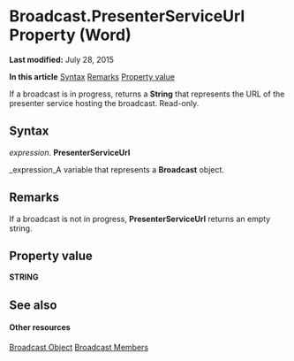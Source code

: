 
# Broadcast.PresenterServiceUrl Property (Word)

 **Last modified:** July 28, 2015

 **In this article**
 [Syntax](#sectionSection0)
 [Remarks](#sectionSection1)
 [Property value](#sectionSection2)


If a broadcast is in progress, returns a  **String** that represents the URL of the presenter service hosting the broadcast. Read-only.


## Syntax
<a name="sectionSection0"> </a>

 _expression_. **PresenterServiceUrl**

 _expression_A variable that represents a  **Broadcast** object.


## Remarks
<a name="sectionSection1"> </a>

If a broadcast is not in progress,  **PresenterServiceUrl** returns an empty string.


## Property value
<a name="sectionSection2"> </a>

 **STRING**


## See also
<a name="sectionSection2"> </a>


#### Other resources


 [Broadcast Object](47a77749-ef18-d38a-af24-03f32c9e1151.md)
 [Broadcast Members](936c0328-6b7d-b886-c9c8-e942455c5081.md)
